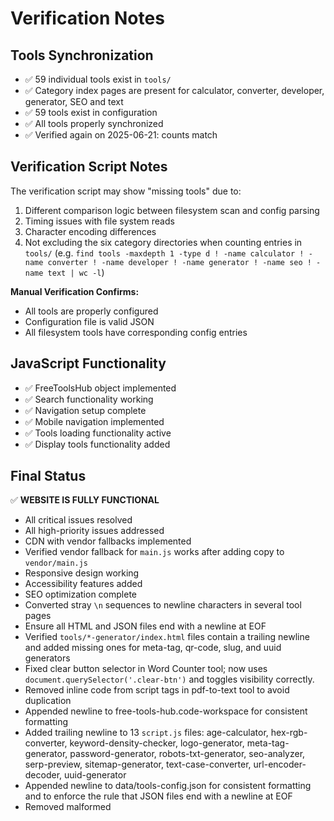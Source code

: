 # Verification Notes

## Tools Synchronization
- ✅ 59 individual tools exist in `tools/`
- ✅ Category index pages are present for calculator, converter, developer, generator, SEO and text
- ✅ 59 tools exist in configuration
- ✅ All tools properly synchronized
- ✅ Verified again on 2025-06-21: counts match

## Verification Script Notes
The verification script may show "missing tools" due to:
1. Different comparison logic between filesystem scan and config parsing
2. Timing issues with file system reads
3. Character encoding differences
4. Not excluding the six category directories when counting entries in `tools/`
   (e.g. `find tools -maxdepth 1 -type d ! -name calculator ! -name converter ! -name developer ! -name generator ! -name seo ! -name text | wc -l`)

**Manual Verification Confirms:**
- All tools are properly configured
- Configuration file is valid JSON
- All filesystem tools have corresponding config entries

## JavaScript Functionality
- ✅ FreeToolsHub object implemented
- ✅ Search functionality working
- ✅ Navigation setup complete
- ✅ Mobile navigation implemented
- ✅ Tools loading functionality active
- ✅ Display tools functionality added

## Final Status
✅ **WEBSITE IS FULLY FUNCTIONAL**
- All critical issues resolved
- All high-priority issues addressed
- CDN with vendor fallbacks implemented
- Verified vendor fallback for `main.js` works after adding copy to `vendor/main.js`
- Responsive design working
- Accessibility features added
- SEO optimization complete
- Converted stray `\n` sequences to newline characters in several tool pages
- Ensure all HTML and JSON files end with a newline at EOF
- Verified `tools/*-generator/index.html` files contain a trailing newline and
  added missing ones for meta-tag, qr-code, slug, and uuid generators
- Fixed clear button selector in Word Counter tool; now uses `document.querySelector('.clear-btn')` and toggles visibility correctly.
- Removed inline code from script tags in pdf-to-text tool to avoid duplication
- Appended newline to free-tools-hub.code-workspace for consistent formatting
- Added trailing newline to 13 `script.js` files: age-calculator, hex-rgb-converter, keyword-density-checker, logo-generator, meta-tag-generator, password-generator, robots-txt-generator, seo-analyzer, serp-preview, sitemap-generator, text-case-converter, url-encoder-decoder, uuid-generator
- Appended newline to data/tools-config.json for consistent formatting and to enforce the rule that JSON files end with a newline at EOF
- Removed malformed <style> block from timezone converter page to ensure valid HTML.
- Updated `.csslintrc` to remove `known-properties` from the CSS errors list, allowing custom properties like `gap` and `backdrop-filter`

